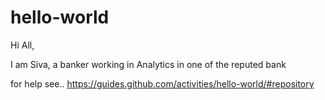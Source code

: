 hello-world
===========

Hi All,

I am Siva, a banker working in Analytics in one of the reputed bank

for help see.. https://guides.github.com/activities/hello-world/#repository
